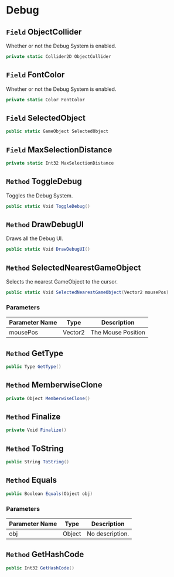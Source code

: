 # Debug

## `Field` ObjectCollider
Whether or not the Debug System is enabled.
```csharp
private static Collider2D ObjectCollider
```


## `Field` FontColor
Whether or not the Debug System is enabled.
```csharp
private static Color FontColor
```


## `Field` SelectedObject

```csharp
public static GameObject SelectedObject
```


## `Field` MaxSelectionDistance

```csharp
private static Int32 MaxSelectionDistance
```


## `Method` ToggleDebug
Toggles the Debug System.
```csharp
public static Void ToggleDebug()
```


## `Method` DrawDebugUI
Draws all the Debug UI.
```csharp
public static Void DrawDebugUI()
```


## `Method` SelectedNearestGameObject
Selects the nearest GameObject to the cursor.
```csharp
public static Void SelectedNearestGameObject(Vector2 mousePos)
```
### Parameters

| Parameter Name | Type | Description |
| --------- | --------- | --------- |
| mousePos | Vector2 | The Mouse Position |


## `Method` GetType

```csharp
public Type GetType()
```


## `Method` MemberwiseClone

```csharp
private Object MemberwiseClone()
```


## `Method` Finalize

```csharp
private Void Finalize()
```


## `Method` ToString

```csharp
public String ToString()
```


## `Method` Equals

```csharp
public Boolean Equals(Object obj)
```
### Parameters

| Parameter Name | Type | Description |
| --------- | --------- | --------- |
| obj | Object | No description. |


## `Method` GetHashCode

```csharp
public Int32 GetHashCode()
```

